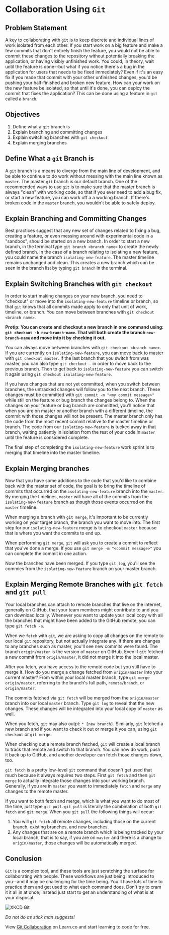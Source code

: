 # Collaboration Using `Git`

## Problem Statement

A key to collaborating with `git` is to keep discrete and individual lines of work
isolated from each other. If you start work on a big feature and make a few commits
that don't entirely finish the feature, you would not be able to commit these changes
to the repository without potentially breaking the application, or having visibly unfinished
work. You could, in theory, wait until the feature is done--but what if you notice there's a
bug in the application for users that needs to be fixed immediately? Even if it's an easy
fix if you made that commit with your other unfinished changes, you'd be pushing your
half-finished and broken new feature. How can your work on the new feature be isolated, so
that until it's done, you can deploy the commit that fixes the application? This can be done
using a feature in `git` called a `branch`.

## Objectives

1. Define what a `git` branch is
2. Explain branching and committing changes
3. Explain switching branches with `git checkout`
4. Explain merging branches

## Define What a `git` Branch is

A `git` branch is a means to diverge from the main line of development, and be able to continue
to do work without messing with the main line known as `master`.  The master `git` branch is our
default branch. One of the recommended ways to use `git` is to make sure that the master branch
is always "clean" with working code, so that if you ever need to add a bug fix, or start a new
feature, you can work off a a working branch. If there's broken code in the `master` branch,
you wouldn't be able to safely deploy.

## Explain Branching and Committing Changes

Best practices suggest that any new set of changes related to fixing a bug, creating a feature,
or even messing around with experimental code in a "sandbox", should be started on a new branch.
In order to start a new branch, in the terminal type `git branch <branch name>` to create the
newly defined branch. In the case of a branch relating to isolating a new feature, you could name
the branch `isolating-new-feature`. The master timeline remains unchanged and clean. This creates
a new branch which can be seen in the branch list by typing `git branch` in the terminal.

## Explain Switching Branches with `git checkout` 

In order to start making changes on your new branch, you need to "checkout" or move into the
`isolating-new-feature` timeline or branch, so that `git` knows that all commits made apply to
only that unit of work, timeline, or branch. You can move between branches with
`git checkout <branch name>`. 

**Protip: You can create and checkout a new branch in one command using: `git checkout -b new-branch-name`.
That will both create the branch `new-branch-name` and move into it by checking it out.**

You can always move between branches with `git checkout <branch name>`. If you are currently on
`isolating-new-feature`, you can move back to master with `git checkout master`. If the last
branch that you switch from was master, you can also type `git checkout -` in order to move
back to the previous branch. Then to get back to `isolating-new-feature` you can switch
it again using `git checkout isolating-new-feature`.

If you have changes that are not yet committed, when you switch between branches, the untracked
changes will follow you to the next branch. These changes must be committed with `git commit -m "<my commit message>"`
while still on the feature or bug branch the changes belong to. When the changes on your feature
or bug branch are committed, you'll notice that when you are on master or another branch with a
different timeline, the commit with those changes will not be present. The master branch only has
the code from the most recent commit relative to the master timeline or branch. The code from our
`isolating-new-feature` is tucked away in that branch, waiting patiently in isolation from the
rest of your code in `master` until the feature is considered complete.

The final step of completing the `isolating-new-feature` work sprint is to merging that timeline
into the master timeline.

## Explain Merging branches

Now that you have some additions to the code that you'd like to combine back with the master set of
code, the goal is to bring the timeline of commits that occurred on the `isolating-new-feature`
branch into the `master`. By merging the timelines, `master` will have all of the commits from the
`isolating-new-feature` branch as though those events occurred on the `master` timeline.

When merging a branch with `git merge`, it's important to be currently working on your target branch,
the branch you want to move into. The first step for our `isolating-new-feature` merge is to checkout
`master` because that is where you want the commits to end up.

When performing `git merge`, `git` will ask you to create a commit to reflect that you've done
a merge. If you use `git merge -m "<commit message>"` you can complete the commit in one action.

Now the branches have been merged. If you type `git log`, you'll see the commies from the
`isolating-new-feature` branch on your master branch.

## Explain Merging Remote Branches with `git fetch` and `git pull`

Your local branches can attach to remote branches that live on the internet, generally on GitHub,
that your team members might contribute to and you can download locally. Whenever you want to update
your local copy with all the branches that might have been added to the GitHub remote, you can type
`git fetch -a`.

When we `fetch` with `git`, we are asking to copy all changes on the remote to our local `git` repository,
but not actually integrate any. If there are changes to any branches such as master, you'll see new commits
were found. The branch `origin/master` is the version of `master` on GitHub. Even if `git` fetched a new
commit from `origin/master`, it did not merge it into the local master.

After you fetch, you have access to the remote code but you still have to merge it. How do you merge a
change fetched from `origin/master` into your current master? From within your local master branch, type
`git merge origin/master`, referring to the branch's full path, `remote/branch`, or `origin/master`.

The commits fetched via `git fetch` will be merged from the `origin/master` branch into our local `master`
branch. Type `git log` to reveal that the new changes. These changes will be integrated into your
local copy of `master` as well.

When you fetch, `git` may also outpt: `* [new branch]`. Similarly, `git` fetched a new branch and
if you want to check it out or merge it you can, using `git checkout` or `git merge`.

When checking out a remote branch fetched, `git` will create a local branch to track that remote and
switch to that branch. You can now do work, push it back up to GitHub, and another developer can
fetch those changes down, too.

`git fetch` is a pretty low-level `git` command that doesn't get used that much because it always
requires two steps. First `git fetch` and then `git merge` to actually integrate those changes
into your working branch. Generally, if you are in `master` you want to immediately `fetch`
and `merge` any changes to the remote master.

If you want to both fetch and merge, which is what you want to do most of the time, just type
`git pull`. `git pull` is literally the combination of both `git fetch` and `git merge`. When
you `git pull` the following things will occur:

1. You will `git fetch` all remote changes, including those on the current branch, existing
branches, and new branches.
2. Any changes that are on a remote branch which is being tracked by your local branch, that
is to say, if you are on `master` and there is a change to `origin/master`, those changes will
be automatically merged.

## Conclusion

`Git` is a complex tool, and these tools are just scratching the surface for collaborating with
people. These workflows are just being introduced to you--and it may be challenging for the time
being. You'll have lots of time to practice them and get used to what each command does. Don't
try to cram it it all in at once; instead just start to get an understanding of what is at your
disposal.

![XKCD Git](http://imgs.xkcd.com/comics/git.png)

_Do not do as stick man suggests!_

<p class='util--hide'>View <a href='https://learn.co/lessons/git-collaboration-readme'>Git Collaboration</a> on Learn.co and start learning to code for free.</p>

[vi]: https://www.youtube.com/watch?v=_NUO4JEtkDw
